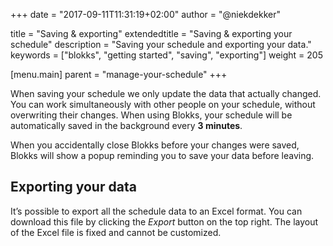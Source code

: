 +++
date            = "2017-09-11T11:31:19+02:00"
author          = "@niekdekker"

title           = "Saving & exporting"
extendedtitle   = "Saving & exporting your schedule"
description     = "Saving your schedule and exporting your data."
keywords        = ["blokks", "getting started", "saving", "exporting"]
weight          = 205

[menu.main]
parent          = "manage-your-schedule"
+++

When saving your schedule we only update the data that actually changed. You can work simultaneously with other people on your schedule, without overwriting their changes. When using Blokks, your schedule will be automatically saved in the background every **3 minutes**.

When you accidentally close Blokks before your changes were saved, Blokks will show a popup reminding you to save your data before leaving.

## Exporting your data
It’s possible to export all the schedule data to an Excel format. You can download this file by clicking the *Export* button on the top right. The layout of the Excel file is fixed and cannot be customized.